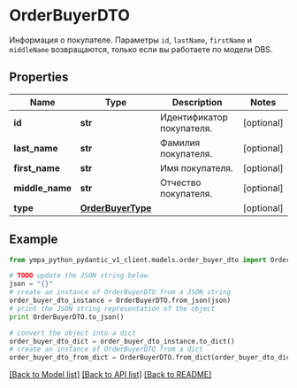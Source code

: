 # OrderBuyerDTO

Информация о покупателе.  Параметры `id`, `lastName`, `firstName` и `middleName` возвращаются, только если вы работаете по модели DBS. 

## Properties
Name | Type | Description | Notes
------------ | ------------- | ------------- | -------------
**id** | **str** | Идентификатор покупателя. | [optional] 
**last_name** | **str** | Фамилия покупателя. | [optional] 
**first_name** | **str** | Имя покупателя. | [optional] 
**middle_name** | **str** | Отчество покупателя. | [optional] 
**type** | [**OrderBuyerType**](OrderBuyerType.md) |  | [optional] 

## Example

```python
from ympa_python_pydantic_v1_client.models.order_buyer_dto import OrderBuyerDTO

# TODO update the JSON string below
json = "{}"
# create an instance of OrderBuyerDTO from a JSON string
order_buyer_dto_instance = OrderBuyerDTO.from_json(json)
# print the JSON string representation of the object
print OrderBuyerDTO.to_json()

# convert the object into a dict
order_buyer_dto_dict = order_buyer_dto_instance.to_dict()
# create an instance of OrderBuyerDTO from a dict
order_buyer_dto_from_dict = OrderBuyerDTO.from_dict(order_buyer_dto_dict)
```
[[Back to Model list]](../README.md#documentation-for-models) [[Back to API list]](../README.md#documentation-for-api-endpoints) [[Back to README]](../README.md)


